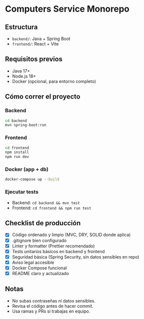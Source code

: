 # Computers Service Monorepo

## Estructura
- `backend/`: Java + Spring Boot
- `frontend/`: React + Vite

## Requisitos previos
- Java 17+
- Node.js 18+
- Docker (opcional, para entorno completo)

## Cómo correr el proyecto

### Backend
```bash
cd backend
mvn spring-boot:run
```

### Frontend
```bash
cd frontend
npm install
npm run dev
```

### Docker (app + db)
```bash
docker-compose up --build
```

### Ejecutar tests
- Backend: `cd backend && mvn test`
- Frontend: `cd frontend && npm run test`

## Checklist de producción
- [x] Código ordenado y limpio (MVC, DRY, SOLID donde aplica)
- [x] .gitignore bien configurado
- [x] Linter y formatter (Prettier recomendado)
- [x] Tests unitarios básicos en backend y frontend
- [x] Seguridad básica (Spring Security, sin datos sensibles en repo)
- [x] Aviso legal accesible
- [x] Docker Compose funcional
- [x] README claro y actualizado

## Notas
- No subas contraseñas ni datos sensibles.
- Revisa el código antes de hacer commit.
- Usa ramas y PRs si trabajas en equipo.
